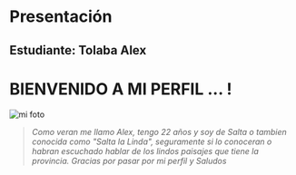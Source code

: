 # Presentación

## Estudiante: Tolaba Alex

# BIENVENIDO A MI PERFIL ... !
![mi foto](foto.jpeg)

>*Como veran me llamo Alex, tengo 22 años y soy de Salta o tambien conocida como "Salta la Linda", seguramente si lo conoceran o habran escuchado hablar de los lindos paisajes que tiene la provincia. Gracias por pasar por mi perfil y Saludos*

